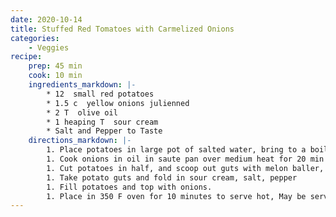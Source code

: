 ```yaml
---
date: 2020-10-14
title: Stuffed Red Tomatoes with Carmelized Onions
categories:
    - Veggies
recipe:
    prep: 45 min 
    cook: 10 min
    ingredients_markdown: |-
        * 12  small red potatoes
        * 1.5 c  yellow onions julienned
        * 2 T  olive oil
        * 1 heaping T  sour cream
        * Salt and Pepper to Taste
    directions_markdown: |-
        1. Place potatoes in large pot of salted water, bring to a boil and cook 25 min or until tender. Drain and cool completely.
        1. Cook onions in oil in saute pan over medium heat for 20 min or until carmelized.
        1. Cut potatoes in half, and scoop out guts with melon baller, leaving a strong wall
        1. Take potato guts and fold in sour cream, salt, pepper
        1. Fill potatoes and top with onions.
        1. Place in 350 F oven for 10 minutes to serve hot, May be served room temp.
---
```

